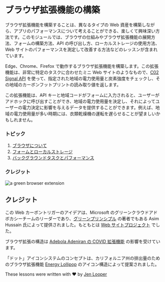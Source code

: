 # ブラウザ拡張機能の構築

ブラウザ拡張機能を構築することは、異なるタイプの Web 資産を構築しながら、アプリのパフォーマンスについて考えることができる、楽しくて興味深い方法です。このモジュールでは、ブラウザの仕組みやブラウザ拡張機能の展開方法、フォームの構築方法、API の呼び出し方、ローカルストレージの使用方法、Web サイトのパフォーマンスを測定して改善する方法などのレッスンが含まれています。

Edge、Chrome、Firefox で動作するブラウザ拡張機能を構築します。この拡張機能は、非常に特定のタスクに合わせたミニ Web サイトのようなもので、[C02 Signal API](https://www.co2signal.com) を使って、指定された地域の電力使用量と炭素強度をチェックし、その地域のカーボンフットプリントの読み取り値を返します。

この拡張機能は、API キーと地域コードがフォームに入力されると、ユーザーがアドホックに呼び出すことができ、地域の電力使用量を決定し、それによってユーザーの電力決定に影響を与えるデータを提供することができます。例えば、地域の電力使用量が多い時期には、衣類乾燥機の運転を遅らせることが望ましいかもしれません。

### トピック

1. [ブラウザについて](1-about-browsers/translations/README.ja.md)
2. [フォームとローカルストレージ](2-forms-browsers-local-storage/translations/README.ja.md)
3. [バックグラウンドタスクとパフォーマンス](3-background-tasks-and-performance/translations/README.ja.md)

### クレジット

![a green browser extension](extension-screenshot.png)

## クレジット

この Web カーボントリガーのアイデアは、Microsoft のグリーンクラウドアドボカシーチームのリーダーであり、[グリーンプリンシプル](https://principles.green/) の著者でもある Asim Hussain 氏によって提供されました。もともとは [Web サイトプロジェクト](https://github.com/jlooper/green) でした。

ブラウザ拡張の構造は [Adebola Adeniran の COVID 拡張機能](https://github.com/onedebos/covtension) の影響を受けています。

「ドット」アイコンシステムのコンセプトは、カリフォルニア州の排出量のためのブラウザ拡張機能 [Energy Lollipop](https://energylollipop.com/) のアイコン構造によって提案されました。

These lessons were written with ♥️ by [Jen Looper](https://www.twitter.com/jenlooper)


